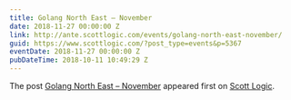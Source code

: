```yaml
---
title: Golang North East – November
date: 2018-11-27 00:00:00 Z
link: http://ante.scottlogic.com/events/golang-north-east-november/
guid: https://www.scottlogic.com/?post_type=events&p=5367
eventDate: 2018-11-27 00:00:00 Z
pubDateTime: 2018-10-11 10:49:29 Z
---
```


<p>The post <a rel="nofollow" href="http://ante.scottlogic.com/events/golang-north-east-november/">Golang North East &#8211; November</a> appeared first on <a rel="nofollow" href="http://ante.scottlogic.com">Scott Logic</a>.</p>